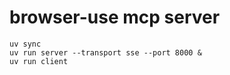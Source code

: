 # browser-use mcp server

```
uv sync
uv run server --transport sse --port 8000 &
uv run client
```
